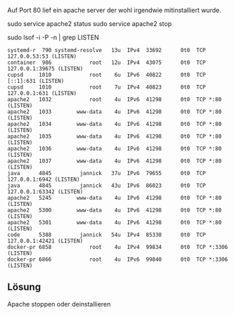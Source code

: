  
Auf Port 80 lief ein apache server
der wohl irgendwie mitinstalliert wurde.


sudo service apache2 status
sudo service apache2 stop

sudo lsof -i -P -n | grep LISTEN


    systemd-r  790 systemd-resolve   13u  IPv4  33692      0t0  TCP 127.0.0.53:53 (LISTEN)
    container  986            root   12u  IPv4  43075      0t0  TCP 127.0.0.1:39675 (LISTEN)
    cupsd     1010            root    6u  IPv6  40822      0t0  TCP [::1]:631 (LISTEN)
    cupsd     1010            root    7u  IPv4  40823      0t0  TCP 127.0.0.1:631 (LISTEN)
    apache2   1032            root    4u  IPv6  41298      0t0  TCP *:80 (LISTEN)
    apache2   1033        www-data    4u  IPv6  41298      0t0  TCP *:80 (LISTEN)
    apache2   1034        www-data    4u  IPv6  41298      0t0  TCP *:80 (LISTEN)
    apache2   1035        www-data    4u  IPv6  41298      0t0  TCP *:80 (LISTEN)
    apache2   1036        www-data    4u  IPv6  41298      0t0  TCP *:80 (LISTEN)
    apache2   1037        www-data    4u  IPv6  41298      0t0  TCP *:80 (LISTEN)
    java      4845         jannick   37u  IPv6  79655      0t0  TCP 127.0.0.1:6942 (LISTEN)
    java      4845         jannick   43u  IPv6  86023      0t0  TCP 127.0.0.1:63342 (LISTEN)
    apache2   5245        www-data    4u  IPv6  41298      0t0  TCP *:80 (LISTEN)
    apache2   5300        www-data    4u  IPv6  41298      0t0  TCP *:80 (LISTEN)
    apache2   5301        www-data    4u  IPv6  41298      0t0  TCP *:80 (LISTEN)
    code      5388         jannick   54u  IPv4  85330      0t0  TCP 127.0.0.1:42421 (LISTEN)
    docker-pr 6858            root    4u  IPv4  99834      0t0  TCP *:3306 (LISTEN)
    docker-pr 6866            root    4u  IPv6  99840      0t0  TCP *:3306 (LISTEN)


## Lösung 

Apache stoppen  oder deinstallieren

